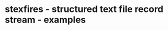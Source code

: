stexfires - structured text file record stream - examples
=========================================================
